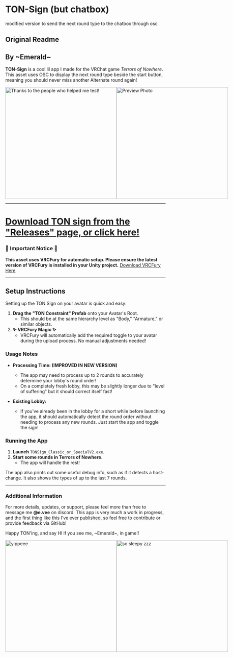 # TON-Sign (but chatbox)
modified version to send the next round type to the chatbox through osc



## Original Readme
## By \~Emerald~
**TON-Sign** is a cool lil app I made for the VRChat game *Terrors of Nowhere*. This asset uses OSC to display the next round type beside the start button, meaning you should never miss another Alternate round again!

<div style="display: flex; justify-content: space-around;">
  <img src="VRCPreview.jpg" alt="Thanks to the people who helped me test!" width="350"/>
  <img src="VRCPreview2.jpg" alt="Preview Photo" width="350"/>
</div>

---

# [Download TON sign from the "Releases" page, or click here!](https://github.com/Emmyvee/TON-Sign/releases/tag/v2.1.0)

### 🚨 Important Notice 🚨
**This asset uses VRCFury for automatic setup. Please ensure the latest version of VRCFury is installed in your Unity project.**
[Download VRCFury Here](https://vrcfury.com/download)

---

## Setup Instructions

Setting up the TON Sign on your avatar is quick and easy:

1. **Drag the "TON Constraint" Prefab** onto your Avatar's Root.
   - This should be at the same hierarchy level as "Body," "Armature," or similar objects.
2. **✨ VRCFury Magic ✨**
   - VRCFury will automatically add the required toggle to your avatar during the upload process. No manual adjustments needed!

### Usage Notes

- **Processing Time: (IMPROVED IN NEW VERSION)** 
  - The app may need to process up to 2 rounds to accurately determine your lobby's round order!
  - On a completely fresh lobby, this may be slightly longer due to "level of suffering" but it should correct itself fast!
  
- **Existing Lobby:** 
  - If you’ve already been in the lobby for a short while before launching the app, it should automatically detect the round order without needing to process any new rounds. Just start the app and toggle the sign!

### Running the App

1. **Launch** `TONSign_Classic_or_SpecialV2.exe`.
2. **Start some rounds in Terrors of Nowhere.** 
   - The app will handle the rest!

The app also prints out some useful debug info, such as if it detects a host-change. It also shows the types of up to the last 7 rounds.

---

### Additional Information

For more details, updates, or support, please feel more than free to message me **@e.vee** on discord. This app is very much a work in progress, and the first thing like this I've ever published, so feel free to contribute or provide feedback via GitHub!

Happy TON'ing, and say HI if you see me, \~Emerald~, in game!!
<div style="display: flex; justify-content: space-around;">
  <img src="anotherEevee.jpg" alt="yippeee" width="350"/>
  <img src="sleebyvee_zzz.jpg" alt="so sleepy zzz" width="350"/>
</div>
